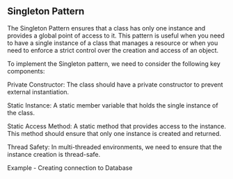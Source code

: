 
## Singleton Pattern

The Singleton Pattern ensures that a class has only one instance and provides a global point of access to it. This pattern is useful when you need to have a single instance of a class that manages a resource or when you need to enforce a strict control over the creation and access of an object.

To implement the Singleton pattern, we need to consider the following key components:

Private Constructor: The class should have a private constructor to prevent external instantiation.

Static Instance: A static member variable that holds the single instance of the class.

Static Access Method: A static method that provides access to the instance. This method should ensure that only one instance is created and returned.

Thread Safety: In multi-threaded environments, we need to ensure that the instance creation is thread-safe.

Example - Creating connection to Database